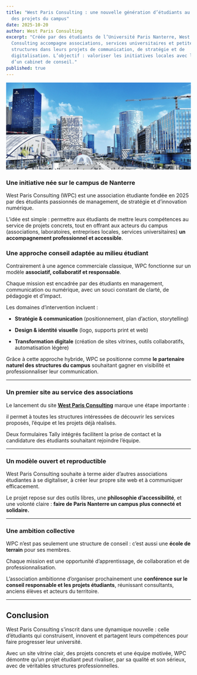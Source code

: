 ```yaml
---
title: "West Paris Consulting : une nouvelle génération d’étudiants au service
  des projets du campus"
date: 2025-10-20
author: West Paris Consulting
excerpt: "Créée par des étudiants de l’Université Paris Nanterre, West Paris
  Consulting accompagne associations, services universitaires et petites
  structures dans leurs projets de communication, de stratégie et de
  digitalisation. L’objectif : valoriser les initiatives locales avec la rigueur
  d’un cabinet de conseil."
published: true
---
```

![](/assets/images/ladefense.webp)

### **Une initiative née sur le campus de Nanterre**

West Paris Consulting (WPC) est une association étudiante fondée en 2025 par des étudiants passionnés de management, de stratégie et d’innovation numérique.

L’idée est simple : permettre aux étudiants de mettre leurs compétences au service de projets concrets, tout en offrant aux acteurs du campus (associations, laboratoires, entreprises locales, services universitaires) **un accompagnement professionnel et accessible**.

### **Une approche conseil adaptée au milieu étudiant**

Contrairement à une agence commerciale classique, WPC fonctionne sur un modèle **associatif, collaboratif et responsable**.

Chaque mission est encadrée par des étudiants en management, communication ou numérique, avec un souci constant de clarté, de pédagogie et d’impact.

Les domaines d’intervention incluent :

*   **Stratégie & communication** (positionnement, plan d’action, storytelling)
    
*   **Design & identité visuelle** (logo, supports print et web)
    
*   **Transformation digitale** (création de sites vitrines, outils collaboratifs, automatisation légère)
    

Grâce à cette approche hybride, WPC se positionne comme **le partenaire naturel des structures du campus** souhaitant gagner en visibilité et professionnaliser leur communication.

* * *

### **Un premier site au service des associations**

Le lancement du site [**West Paris Consulting**](http://westparisconsulting.fr) marque une étape importante :

il permet à toutes les structures intéressées de découvrir les services proposés, l’équipe et les projets déjà réalisés.

Deux formulaires Tally intégrés facilitent la prise de contact et la candidature des étudiants souhaitant rejoindre l’équipe.

* * *

### **Un modèle ouvert et reproductible**

West Paris Consulting souhaite à terme aider d’autres associations étudiantes à se digitaliser, à créer leur propre site web et à communiquer efficacement.

Le projet repose sur des outils libres, une **philosophie d’accessibilité**, et une volonté claire : **faire de Paris Nanterre un campus plus connecté et solidaire.**

* * *

### **Une ambition collective**

WPC n’est pas seulement une structure de conseil : c’est aussi une **école de terrain** pour ses membres.

Chaque mission est une opportunité d’apprentissage, de collaboration et de professionnalisation.

L’association ambitionne d’organiser prochainement une **conférence sur le conseil responsable et les projets étudiants**, réunissant consultants, anciens élèves et acteurs du territoire.

* * *

## **Conclusion**

West Paris Consulting s’inscrit dans une dynamique nouvelle : celle d’étudiants qui construisent, innovent et partagent leurs compétences pour faire progresser leur université.

Avec un site vitrine clair, des projets concrets et une équipe motivée, WPC démontre qu’un projet étudiant peut rivaliser, par sa qualité et son sérieux, avec de véritables structures professionnelles.